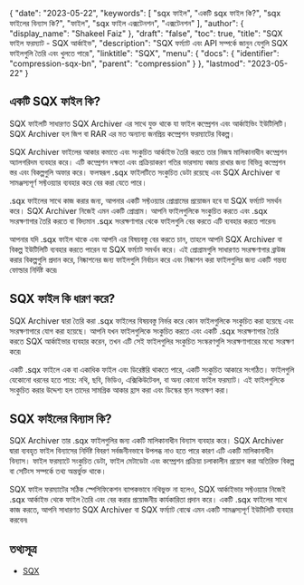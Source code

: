 {
  "date": "2023-05-22",
  "keywords": [
"sqx ফাইল",
"একটি sqx ফাইল কি?",
"sqx ফাইলের বিন্যাস কি?",
"ফাইল",
"sqx ফাইল এক্সটেনশন",
"এক্সটেনশন"
],
  "author": {
    "display_name": "Shakeel Faiz"
},
  "draft": "false",
  "toc": true,
  "title": "SQX ফাইল ফরম্যাট - SQX আর্কাইভ",
  "description": "SQX ফর্ম্যাট এবং API সম্পর্কে জানুন যেগুলি SQX ফাইলগুলি তৈরি এবং খুলতে পারে৷",
  "linktitle": "SQX",
  "menu": {
    "docs": {
      "identifier": "compression-sqx-bn",
      "parent": "compression"
}
},
  "lastmod": "2023-05-22"
}

## একটি SQX ফাইল কি?

SQX ফাইলটি সাধারণত SQX Archiver এর সাথে যুক্ত থাকে যা ফাইল কম্প্রেশন এবং আর্কাইভিং ইউটিলিটি। SQX Archiver হল জিপ বা RAR এর মত অন্যান্য জনপ্রিয় কম্প্রেশন ফরম্যাটের বিকল্প।

SQX Archiver ফাইলের আকার কমাতে এবং সংকুচিত আর্কাইভ তৈরি করতে তার নিজস্ব মালিকানাধীন কম্প্রেশন অ্যালগরিদম ব্যবহার করে। এটি কম্প্রেশন দক্ষতা এবং প্রক্রিয়াকরণ গতির ভারসাম্য বজায় রাখার জন্য বিভিন্ন কম্প্রেশন স্তর এবং বিকল্পগুলি অফার করে। ফলস্বরূপ .sqx ফাইলটিতে সংকুচিত ডেটা রয়েছে এবং SQX Archiver বা সামঞ্জস্যপূর্ণ সফ্টওয়্যার ব্যবহার করে বের করা যেতে পারে।

.sqx ফাইলের সাথে কাজ করার জন্য, আপনার একটি সফ্টওয়্যার প্রোগ্রামের প্রয়োজন হবে যা SQX ফর্ম্যাট সমর্থন করে। SQX Archiver নিজেই এমন একটি প্রোগ্রাম। আপনি ফাইলগুলিকে সংকুচিত করতে এবং .sqx সংরক্ষণাগার তৈরি করতে বা বিদ্যমান .sqx সংরক্ষণাগার থেকে ফাইলগুলি বের করতে এটি ব্যবহার করতে পারেন৷

আপনার যদি .sqx ফাইল থাকে এবং আপনি এর বিষয়বস্তু বের করতে চান, তাহলে আপনি SQX Archiver বা বিকল্প ইউটিলিটি ব্যবহার করতে পারেন যা SQX ফর্ম্যাট সমর্থন করে। এই প্রোগ্রামগুলি সাধারণত সংরক্ষণাগার ব্রাউজ করার বিকল্পগুলি প্রদান করে, নিষ্কাশনের জন্য ফাইলগুলি নির্বাচন করে এবং নিষ্কাশন করা ফাইলগুলির জন্য একটি গন্তব্য ফোল্ডার নির্দিষ্ট করে৷

## SQX ফাইল কি ধারণ করে?

SQX Archiver দ্বারা তৈরি করা .sqx ফাইলের বিষয়বস্তু নির্ভর করে কোন ফাইলগুলিকে সংকুচিত করা হয়েছে এবং সংরক্ষণাগারে যোগ করা হয়েছে। আপনি যখন ফাইলগুলিকে সংকুচিত করতে এবং একটি .sqx সংরক্ষণাগার তৈরি করতে SQX আর্কাইভার ব্যবহার করেন, তখন এটি সেই ফাইলগুলির সংকুচিত সংস্করণগুলি সংরক্ষণাগারের মধ্যে সংরক্ষণ করে৷

একটি .sqx ফাইলে এক বা একাধিক ফাইল এবং ডিরেক্টরি থাকতে পারে, একটি সংকুচিত আকারে সংগঠিত। ফাইলগুলি যেকোনো ধরনের হতে পারে: নথি, ছবি, ভিডিও, এক্সিকিউটেবল, বা অন্য কোনো ফাইল ফরম্যাট। এই ফাইলগুলিকে সংকুচিত করার উদ্দেশ্য হল তাদের সামগ্রিক আকার হ্রাস করা এবং ডিস্কের স্থান সংরক্ষণ করা।

## SQX ফাইলের বিন্যাস কি?

SQX Archiver তার .sqx ফাইলগুলির জন্য একটি মালিকানাধীন বিন্যাস ব্যবহার করে। SQX Archiver দ্বারা ব্যবহৃত ফাইল বিন্যাসের নির্দিষ্ট বিবরণ সর্বজনীনভাবে উপলব্ধ নাও হতে পারে কারণ এটি একটি মালিকানাধীন বিন্যাস। ফাইল ফরম্যাটে সংকুচিত ডেটা, ফাইল মেটাডেটা এবং কম্প্রেশন প্রক্রিয়া চলাকালীন প্রয়োগ করা অতিরিক্ত বিকল্প বা সেটিংস সম্পর্কে তথ্য অন্তর্ভুক্ত থাকে।

SQX ফাইল ফরম্যাটের সঠিক স্পেসিফিকেশন ব্যাপকভাবে নথিভুক্ত না হলেও, SQX আর্কাইভার সফ্টওয়্যার নিজেই .sqx আর্কাইভ থেকে ফাইল তৈরি এবং বের করার প্রয়োজনীয় কার্যকারিতা প্রদান করে। একটি .sqx ফাইলের সাথে কাজ করতে, আপনি সাধারণত SQX Archiver বা SQX ফর্ম্যাট বোঝে এমন একটি সামঞ্জস্যপূর্ণ ইউটিলিটি ব্যবহার করবেন৷

## তথ্যসূত্র
* [SQX](https://en.wikipedia.org/wiki/SQX)


